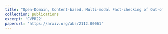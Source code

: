 ```yaml
---
title: "Open-Domain, Content-based, Multi-modal Fact-checking of Out-of-Context Images via Online Resources"
collection: publications
excerpt: 'CVPR22'
paperurl: 'https://arxiv.org/abs/2112.00061'
---
```

